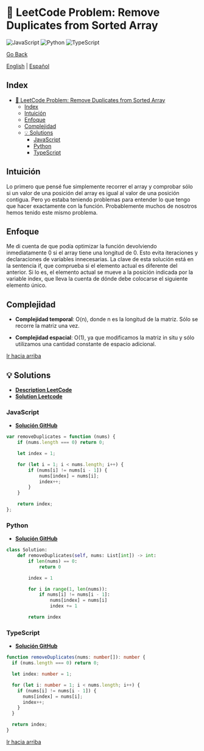 # 🤔 LeetCode Problem: Remove Duplicates from Sorted Array
![JavaScript](https://img.shields.io/badge/JavaScript-F7DF1E?logo=javascript&logoColor=black)
![Python](https://img.shields.io/badge/Python-3776AB?logo=python&logoColor=white)
![TypeScript](https://img.shields.io/badge/TypeScript-3178C6?logo=typescript&logoColor=white)

[Go Back](../README-es.md)

[English](./26.RemoveDuplicatesFromSortedArray.md) | [Español](./26.RemoveDuplicatesFromSortedArray-es.md)

## Index
- [🤔 LeetCode Problem: Remove Duplicates from Sorted Array](#-leetcode-problem-remove-duplicates-from-sorted-array)
  - [Index](#index)
  - [Intuición](#intuición)
  - [Enfoque](#enfoque)
  - [Complejidad](#complejidad)
  - [💡 Solutions](#-solutions)
    - [JavaScript](#javascript)
    - [Python](#python)
    - [TypeScript](#typescript)


## Intuición

Lo primero que pensé fue simplemente recorrer el array y comprobar sólo si un valor de una posición del array es igual al valor de una posición contigua. Pero yo estaba teniendo problemas para entender lo que tengo que hacer exactamente con la función. Probablemente muchos de nosotros hemos tenido este mismo problema.

## Enfoque

Me di cuenta de que podía optimizar la función devolviendo inmediatamente 0 si el array tiene una longitud de 0. Esto evita iteraciones y declaraciones de variables innecesarias. La clave de esta solución está en la sentencia if, que comprueba si el elemento actual es diferente del anterior. Si lo es, el elemento actual se mueve a la posición indicada por la variable index, que lleva la cuenta de dónde debe colocarse el siguiente elemento único.

## Complejidad

- **Complejidad temporal**:
O(n), donde n es la longitud de la matriz. Sólo se recorre la matriz una vez.

- **Complejidad espacial**:
O(1), ya que modificamos la matriz in situ y sólo utilizamos una cantidad constante de espacio adicional.

[Ir hacia arriba](#index)

## 💡 Solutions

- **[Description LeetCode](https://leetcode.com/problems/remove-duplicates-from-sorted-array/description/)**
- **[Solution Leetcode](https://leetcode.com/problems/remove-duplicates-from-sorted-array/solutions/6532218/two-pointers-solution-by-danielpaez-dev-vweu/)**


### JavaScript

- **[Solución GitHub](../solutions/JavaScript/26.RemoveDuplicatesFromSortedArray.js)**

```javascript
var removeDuplicates = function (nums) {
    if (nums.length === 0) return 0;

    let index = 1;

    for (let i = 1; i < nums.length; i++) {
        if (nums[i] != nums[i - 1]) {
            nums[index] = nums[i];
            index++;
        }
    }

    return index;
};
```

### Python

- **[Solución GitHub](../solutions/Python/26.RemoveDuplicatesFromSortedArray.py)**

```python
class Solution:
    def removeDuplicates(self, nums: List[int]) -> int:
        if len(nums) == 0:
            return 0

        index = 1

        for i in range(1, len(nums)):
            if nums[i] != nums[i - 1]:
                nums[index] = nums[i]
                index += 1

        return index
```

### TypeScript

- **[Solución GitHub](../solutions/TypeScript/26.RemoveDuplicatesFromSortedArray.ts)**

```typescript
function removeDuplicates(nums: number[]): number {
  if (nums.length === 0) return 0;

  let index: number = 1;

  for (let i: number = 1; i < nums.length; i++) {
    if (nums[i] != nums[i - 1]) {
      nums[index] = nums[i];
      index++;
    }
  }

  return index;
}
```

[Ir hacia arriba](#index)